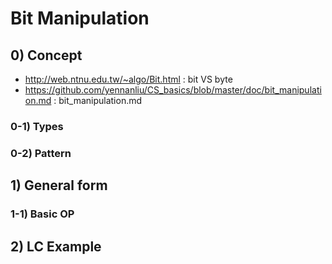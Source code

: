 # Bit Manipulation 

## 0) Concept
- http://web.ntnu.edu.tw/~algo/Bit.html : bit VS byte
- https://github.com/yennanliu/CS_basics/blob/master/doc/bit_manipulation.md :  bit_manipulation.md

### 0-1) Types

### 0-2) Pattern

## 1) General form

### 1-1) Basic OP

## 2) LC Example
